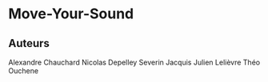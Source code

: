 # Move-Your-Sound

## Auteurs

Alexandre Chauchard
Nicolas Depelley
Severin Jacquis
Julien Lelièvre
Théo Ouchene
